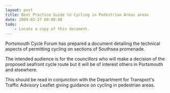 ```yaml
---
layout: post
title: Best Practice Guide to Cycling in Pedestrian Areas areas
date: 2009-03-27 00:00:00
todo:
    - Locate a copy of this document.
---
```


Portsmouth Cycle Forum has prepared a document detailing the technical aspects of permitting cycling on sections of Southsea promenade.

The intended audience is for the councillors who will make a decision of the proposed seafront cycle route but it will be of interest others in Portsmouth and elsewhere.

This should be read in conjunction with the Department for Transport's Traffic Advisory Leaflet giving guidance on cycling in pedestrian areas.
